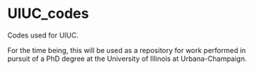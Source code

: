 # UIUC_codes
Codes used for UIUC.

For the time being, this will be used as a repository for work performed in pursuit of a PhD degree at the University of Illinois at Urbana-Champaign.
